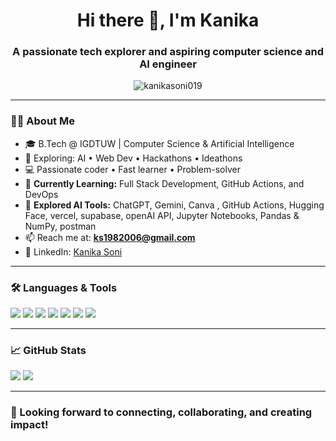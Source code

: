 <h1 align="center">Hi there 👋, I'm Kanika</h1>
<h3 align="center">A passionate tech explorer and aspiring computer science and AI engineer</h3>

<p align="center">
  <img src="https://komarev.com/ghpvc/?username=kanikasoni019&label=Profile%20views&color=0e75b6&style=flat" alt="kanikasoni019" />
</p>

---

### 👩‍🎓 About Me

- 🎓 B.Tech @ IGDTUW | Computer Science & Artificial Intelligence  
- 🚀 Exploring: AI • Web Dev • Hackathons • Ideathons  
- 💻 Passionate coder • Fast learner • Problem-solver  
- 🌱 **Currently Learning:** Full Stack Development, GitHub Actions, and DevOps  
- 🧠 **Explored AI Tools:** ChatGPT, Gemini, Canva , GitHub Actions, Hugging Face, vercel, supabase, openAI API,  Jupyter Notebooks, Pandas & NumPy, postman
- 📫 Reach me at: **ks1982006@gmail.com**  
- 💼 LinkedIn: [Kanika Soni](https://www.linkedin.com/in/kanika-soni-01a302329)

---

### 🛠️ Languages & Tools

<p>
  <img src="https://img.shields.io/badge/Python-3776AB?style=for-the-badge&logo=python&logoColor=white"/>
  <img src="https://img.shields.io/badge/C-A8B9CC?style=for-the-badge&logo=c&logoColor=white"/>
  <img src="https://img.shields.io/badge/C++-00599C?style=for-the-badge&logo=c%2B%2B&logoColor=white"/>
  <img src="https://img.shields.io/badge/HTML5-e34c26?style=for-the-badge&logo=html5&logoColor=white"/>
  <img src="https://img.shields.io/badge/CSS3-264de4?style=for-the-badge&logo=css3&logoColor=white"/>
  <img src="https://img.shields.io/badge/JavaScript-f0db4f?style=for-the-badge&logo=javascript&logoColor=black"/>
  <img src="https://img.shields.io/badge/Bootstrap-563d7c?style=for-the-badge&logo=bootstrap&logoColor=white"/>
</p>

---


### 📈 GitHub Stats

<p>
  <img src="https://github-readme-stats.vercel.app/api?username=kanikasoni019&show_icons=true&theme=radical" />
  <img src="https://github-readme-stats.vercel.app/api/top-langs/?username=kanikasoni019&layout=compact&theme=radical" />
</p>

---

### 🌟 Looking forward to connecting, collaborating, and creating impact!

